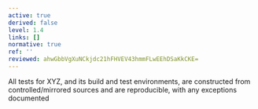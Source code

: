 ```yaml
---
active: true
derived: false
level: 1.4
links: []
normative: true
ref: ''
reviewed: ahwGbbVgXuNCkjdc21hFHVEV43hmmFLwEEhDSaKkCKE=
---
```


All tests for XYZ, and its build and test environments, are constructed from
controlled/mirrored sources and are reproducible, with any exceptions documented
